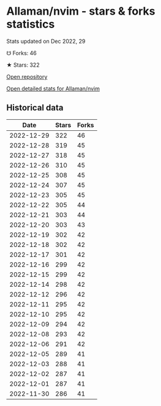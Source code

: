 # Allaman/nvim - stars & forks statistics

Stats updated on Dec 2022, 29

☋ Forks: 46

★ Stars: 322

[Open repository](https://github.com/Allaman/nvim)

[Open detailed stats for Allaman/nvim](https://reviewgithub.com/rep/Allaman/nvim)

## Historical data
| Date | Stars | Forks |
|------|-------|-------|
| 2022-12-29 | 322 | 46 | 
| 2022-12-28 | 319 | 45 | 
| 2022-12-27 | 318 | 45 | 
| 2022-12-26 | 310 | 45 | 
| 2022-12-25 | 308 | 45 | 
| 2022-12-24 | 307 | 45 | 
| 2022-12-23 | 305 | 45 | 
| 2022-12-22 | 305 | 44 | 
| 2022-12-21 | 303 | 44 | 
| 2022-12-20 | 303 | 43 | 
| 2022-12-19 | 302 | 42 | 
| 2022-12-18 | 302 | 42 | 
| 2022-12-17 | 301 | 42 | 
| 2022-12-16 | 299 | 42 | 
| 2022-12-15 | 299 | 42 | 
| 2022-12-14 | 298 | 42 | 
| 2022-12-12 | 296 | 42 | 
| 2022-12-11 | 295 | 42 | 
| 2022-12-10 | 295 | 42 | 
| 2022-12-09 | 294 | 42 | 
| 2022-12-08 | 293 | 42 | 
| 2022-12-06 | 291 | 42 | 
| 2022-12-05 | 289 | 41 | 
| 2022-12-03 | 288 | 41 | 
| 2022-12-02 | 287 | 41 | 
| 2022-12-01 | 287 | 41 | 
| 2022-11-30 | 286 | 41 | 

